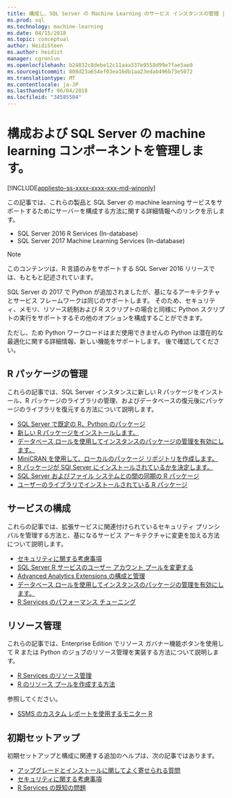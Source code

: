 ```yaml
---
title: 構成し、SQL Server の Machine Learning のサービス インスタンスの管理 |Microsoft ドキュメント
ms.prod: sql
ms.technology: machine-learning
ms.date: 04/15/2018
ms.topic: conceptual
author: HeidiSteen
ms.author: heidist
manager: cgronlun
ms.openlocfilehash: b24832c8debe12c11aaa337e9558d99e7fae5ae0
ms.sourcegitcommit: 808d23a654ef03ea16db1aa23edab496b73e5072
ms.translationtype: MT
ms.contentlocale: ja-JP
ms.lasthandoff: 06/04/2018
ms.locfileid: "34585504"
---
```

# <a name="configure-and-manage-machine-learning-components-in-sql-server"></a>構成および SQL Server の machine learning コンポーネントを管理します。
[!INCLUDE[appliesto-ss-xxxx-xxxx-xxx-md-winonly](../../includes/appliesto-ss-xxxx-xxxx-xxx-md-winonly.md)]

この記事では、これらの製品と SQL Server の machine learning サービスをサポートするためにサーバーを構成する方法に関する詳細情報へのリンクを示します。

+ SQL Server 2016 R Services (In-database)
+ SQL Server 2017 Machine Learning Services (In-database)

> [!NOTE]
> 
> このコンテンツは、R 言語のみをサポートする SQL Server 2016 リリースでは、もともと記述されています。
> 
> SQL Server の 2017 で Python が追加されましたが、基になるアーキテクチャとサービス フレームワークは同じのサポートします。 そのため、セキュリティ、メモリ、リソース統制および R スクリプトの場合と同様に Python スクリプトの実行をサポートするその他のオプションを構成することができます。
> 
> ただし、ため Python ワークロードはまだ使用できませんの Python は潜在的な最適化に関する詳細情報、新しい機能をサポートします。 後で確認してください。

## <a name="r-package-management"></a>R パッケージの管理

これらの記事では、SQL Server インスタンスに新しい R パッケージをインストール、R パッケージのライブラリの管理、およびデータベースの復元後にパッケージのライブラリを復元する方法について説明します。

+ [SQL Server で既定の R、Python のパッケージ](installing-and-managing-r-packages.md)
+ [新しい R パッケージをインストールします。](install-additional-r-packages-on-sql-server.md)
+ [データベース ロールを使用してインスタンスのパッケージの管理を有効にします。](r-package-how-to-enable-or-disable.md)
+ [MiniCRAN を使用して、ローカルのパッケージ リポジトリを作成します。](create-a-local-package-repository-using-minicran.md)
+ [R パッケージが SQl Server にインストールされているかを決定します。](determine-which-packages-are-installed-on-sql-server.md)
+ [SQL Server およびファイル システムとの間の同期の R パッケージ](package-install-uninstall-and-sync.md)
+ [ユーザーのライブラリでインストールされている R パッケージ](packages-installed-in-user-libraries.md)

## <a name="service-configuration"></a>サービスの構成

これらの記事では、拡張サービスに関連付けられているセキュリティ プリンシパルを管理する方法と、基になるサービス アーキテクチャに変更を加える方法について説明します。

+ [セキュリティに関する考慮事項](security-considerations-for-the-r-runtime-in-sql-server.md)
+ [SQL Server R サービスのユーザー アカウント プールを変更する](../../advanced-analytics/r/modify-the-user-account-pool-for-sql-server-r-services.md)
+ [Advanced Analytics Extensions の構成と管理](../../advanced-analytics/r/configure-and-manage-advanced-analytics-extensions.md)
+ [データベース ロールを使用してインスタンスのパッケージの管理を有効にします。](r-package-how-to-enable-or-disable.md)
+ [R Services のパフォーマンス チューニング](sql-server-r-services-performance-tuning.md)

## <a name="resource-governance"></a>リソース管理

これらの記事では、Enterprise Edition でリソース ガバナー機能ボタンを使用して R または Python のジョブのリソース管理を実装する方法について説明します。

+ [R Services のリソース管理](../../advanced-analytics/r/resource-governance-for-r-services.md)
+ [R のリソース プールを作成する方法](../../advanced-analytics/r/how-to-create-a-resource-pool-for-r.md)

参照してください。

+ [SSMS のカスタム レポートを使用するモニター R](monitor-r-services-using-custom-reports-in-management-studio.md)

## <a name="initial-setup"></a>初期セットアップ

初期セットアップと構成に関連する追加のヘルプは、次の記事ではあります。

+ [アップグレードとインストールに関してよく寄せられる質問](../r/upgrade-and-installation-faq-sql-server-r-services.md)
+ [セキュリティに関する考慮事項](../r/security-considerations-for-the-r-runtime-in-sql-server.md)
+ [R Services の既知の問題](../../advanced-analytics/known-issues-for-sql-server-machine-learning-services.md)

